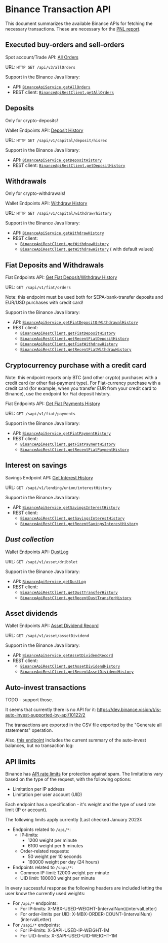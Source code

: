 # Binance Transaction API

This document summarizes the available Binance APIs for fetching the necessary transactions. These
are necessary for the [PNL report](reports.md).

## Executed buy-orders and sell-orders

Spot account/Trade
API: [All Orders](https://binance-docs.github.io/apidocs/spot/en/#all-orders-user_data)

URL: `HTTP GET /api/v3/allOrders`

Support in the Binance Java library:

* API:
  [`BinanceApiService.getAllOrders`](https://github.com/The-Compilers/binance-java-api/blob/master/src/main/java/com/binance/api/client/impl/BinanceApiRestClientImpl.java#L166)
* REST
  client: [`BinanceApiRestClient.getAllOrders`](https://github.com/The-Compilers/binance-java-api/blob/master/src/main/java/com/binance/api/client/BinanceApiRestClient.java#L198)

## Deposits

Only for crypto-deposits!

Wallet Endpoints
API: [Deposit History](https://binance-docs.github.io/apidocs/spot/en/#deposit-history-supporting-network-user_data)

URL: `HTTP GET /sapi/v1/capital/deposit/hisrec`

Support in the Binance Java library:

* API:
  [`BinanceApiService.getDepositHistory`](https://github.com/The-Compilers/binance-java-api/blob/master/src/main/java/com/binance/api/client/impl/BinanceApiRestClientImpl.java#L237)
* REST
  client: [`BinanceApiRestClient.getDepositHistory`](https://github.com/The-Compilers/binance-java-api/blob/master/src/main/java/com/binance/api/client/BinanceApiRestClient.java#L302)

## Withdrawals

Only for crypto-withdrawals!

Wallet Endpoints
API: [Withdraw History](https://binance-docs.github.io/apidocs/spot/en/#withdraw-history-supporting-network-user_data)

URL: `HTTP GET /sapi/v1/capital/withdraw/history`

Support in the Binance Java library:

* API:
  [`BinanceApiService.getWithdrawHistory`](https://github.com/The-Compilers/binance-java-api/blob/master/src/main/java/com/binance/api/client/impl/BinanceApiRestClientImpl.java#L245)
* REST client:
    * [`BinanceApiRestClient.getWithdrawHistory`](https://github.com/The-Compilers/binance-java-api/blob/master/src/main/java/com/binance/api/client/BinanceApiRestClient.java#L346)
    * [`BinanceApiRestClient.getWithdrawHistory`](https://github.com/The-Compilers/binance-java-api/blob/master/src/main/java/com/binance/api/client/BinanceApiRestClient.java#L356) (
      with default values)

## Fiat Deposits and Withdrawals

Fiat Endpoints
API: [Get Fiat Deposit/Withdraw History](https://binance-docs.github.io/apidocs/spot/en/#get-fiat-deposit-withdraw-history-user_data)

URL: `GET /sapi/v1/fiat/orders`

Note: this endpoint must be used both for SEPA-bank-transfer deposits and EUR/USD purchases with
credit card!

Support in the Binance Java library:

* API:
  [`BinanceApiService.getFiatDepositOrWithdrawalHistory`](https://github.com/The-Compilers/binance-java-api/blob/master/src/main/java/com/binance/api/client/impl/BinanceApiService.java#L307)
* REST client:
    * [`BinanceApiRestClient.getFiatDepositHistory`](https://github.com/The-Compilers/binance-java-api/blob/master/src/main/java/com/binance/api/client/BinanceApiRestClient.java#L443)
    * [`BinanceApiRestClient.getRecentFiatDepositHistory`](https://github.com/The-Compilers/binance-java-api/blob/master/src/main/java/com/binance/api/client/BinanceApiRestClient.java#L460)
    * [`BinanceApiRestClient.getFiatWithdrawHistory`](https://github.com/The-Compilers/binance-java-api/blob/master/src/main/java/com/binance/api/client/BinanceApiRestClient.java#L471)
    * [`BinanceApiRestClient.getRecentFiatWithdrawHistory`](https://github.com/The-Compilers/binance-java-api/blob/master/src/main/java/com/binance/api/client/BinanceApiRestClient.java#L489)

## Cryptocurrency purchase with a credit card

Note: this endpoint reports only BTC (and other crypto) purchases with a credit card (or other
fiat-payment type). For Fiat-currency purchase with a credit card (for example, when you transfer
EUR from your credit card to Binance), use the endpoint for Fiat deposit history.

Fiat Endpoints
API: [Get Fiat Payments History](https://binance-docs.github.io/apidocs/spot/en/#get-fiat-payments-history-user_data)

URL: `GET /sapi/v1/fiat/payments`

Support in the Binance Java library:

* API:
  [`BinanceApiService.getFiatPaymentHistory`](https://github.com/The-Compilers/binance-java-api/blob/master/src/main/java/com/binance/api/client/impl/BinanceApiService.java#L319)
* REST client:
    * [`BinanceApiRestClient.getFiatPaymentHistory`](https://github.com/The-Compilers/binance-java-api/blob/master/src/main/java/com/binance/api/client/BinanceApiRestClient.java#L501)
    * [`BinanceApiRestClient.getRecentFiatPaymentHistory`](https://github.com/The-Compilers/binance-java-api/blob/master/src/main/java/com/binance/api/client/BinanceApiRestClient.java#L520)

## Interest on savings

Savings Endpoint
API: [Get Interest History](https://binance-docs.github.io/apidocs/spot/en/#get-interest-history-user_data-2)

URL: `GET /sapi/v1/lending/union/interestHistory`

Support in the Binance Java library:

* API:
  [`BinanceApiService.getSavingsInterestHistory`](https://github.com/The-Compilers/binance-java-api/blob/master/src/main/java/com/binance/api/client/impl/BinanceApiService.java#L349)
* REST client:
    * [`BinanceApiRestClient.getSavingsInterestHistory`](https://github.com/The-Compilers/binance-java-api/blob/master/src/main/java/com/binance/api/client/BinanceApiRestClient.java#L535)
    * [`BinanceApiRestClient.getRecentSavingsInterestHistory`](https://github.com/The-Compilers/binance-java-api/blob/master/src/main/java/com/binance/api/client/BinanceApiRestClient.java#L557)

## _Dust collection_

Wallet Endpoints API: [DustLog](https://binance-docs.github.io/apidocs/spot/en/#dustlog-user_data)

URL: `GET /sapi/v1/asset/dribblet`

Support in the Binance Java library:

* API:
  [`BinanceApiService.getDustLog`](https://github.com/The-Compilers/binance-java-api/blob/master/src/main/java/com/binance/api/client/impl/BinanceApiService.java#L251)
* REST client:
    * [`BinanceApiRestClient.getDustTransferHistory`](https://github.com/The-Compilers/binance-java-api/blob/master/src/main/java/com/binance/api/client/BinanceApiRestClient.java#L282)
    * [`BinanceApiRestClient.getRecentDustTransferHistory`](https://github.com/The-Compilers/binance-java-api/blob/master/src/main/java/com/binance/api/client/BinanceApiRestClient.java#L288)

## Asset dividends

Wallet Endpoints
API: [Asset Dividend Record](https://binance-docs.github.io/apidocs/spot/en/#asset-dividend-record-user_data)

URL: `GET /sapi/v1/asset/assetDividend`

Support in the Binance Java library:

* API:
  [`BinanceApiService.getAssetDividendRecord`](https://github.com/The-Compilers/binance-java-api/blob/master/src/main/java/com/binance/api/client/impl/BinanceApiService.java#L273)
* REST client:
    * [`BinanceApiRestClient.getAssetDividendHistory`](https://github.com/The-Compilers/binance-java-api/blob/master/src/main/java/com/binance/api/client/BinanceApiRestClient.java#L387)
    * [`BinanceApiRestClient.getRecentAssetDividendHistory`](https://github.com/The-Compilers/binance-java-api/blob/master/src/main/java/com/binance/api/client/BinanceApiRestClient.java#L406)

## Auto-invest transactions

TODO - support those.

It seems that currently there is no API for
it: https://dev.binance.vision/t/is-auto-invest-supported-by-api/10122/2

The transactions are exported in the CSV file exported by the "Generate all statements" operation.

Also, [this endpoint](https://binance-docs.github.io/apidocs/spot/en/#lending-account-user_data)
includes the current summary of the auto-invest balances, but no transaction log:

## API limits

Binance has [API rate limits](https://binance-docs.github.io/apidocs/spot/en/#limits) for protection
against spam. The limitations vary based on the type of the request, with the following options:

* Limitation per IP address
* Limitation per user account (UID)

Each endpoint has a specification - it's weight and the type of used rate limit (IP or account).

The following limits apply currently (Last checked January 2023):

* Endpoints related to `/api/*`:
    * IP-limits:
        * 1200 weight per minute
        * 6100 weight per 5 minutes
    * Order-related requests:
        * 50 weight per 10 seconds
        * 160000 weight per day (24 hours)
* Endpoints related to `/sapi/*`:
    * Common IP-limit: 12000 weight per minute
    * UID limit: 180000 weight per minute

In every successful response the following headers are included letting the user know the currently
used weights:

* For `/api/*` endpoints:
    * For IP-limits: X-MBX-USED-WEIGHT-(intervalNum)(intervalLetter)
    * For order-limits per UID: X-MBX-ORDER-COUNT-(intervalNum)(intervalLetter)
* For `/sapi/*` endpoints:
    * For IP-limits: X-SAPI-USED-IP-WEIGHT-1M
    * For UID-limits: X-SAPI-USED-UID-WEIGHT-1M
